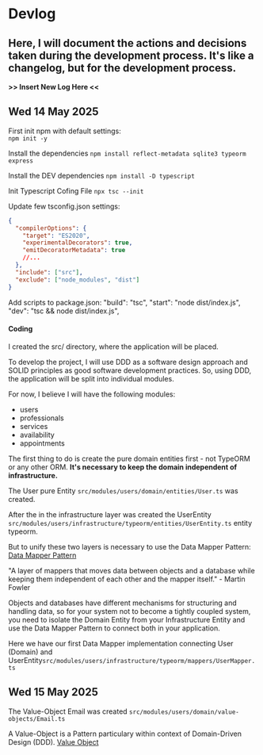 # Devlog
## Here, I will document the actions and decisions taken during the development process. It's like a changelog, but for the development process.

**>> Insert New Log Here <<**

## Wed 14 May 2025

First init npm with default settings:  
`npm init -y`

Install the dependencies
`npm install reflect-metadata sqlite3 typeorm express`

Install the DEV dependencies
`npm install -D typescript`

Init Typescript Cofing File
`npx tsc --init`

Update few tsconfig.json settings:
```json
{
  "compilerOptions": {
    "target": "ES2020",
    "experimentalDecorators": true,
    "emitDecoratorMetadata": true
    //...
  },
  "include": ["src"],
  "exclude": ["node_modules", "dist"]
}
```

Add scripts to package.json:
"build": "tsc",
"start": "node dist/index.js",
"dev": "tsc && node dist/index.js",

#### Coding

I created the src/ directory, where the application will be placed.

To develop the project, I will use DDD as a software design approach and SOLID principles as good software development practices.
So, using DDD, the application will be split into individual modules.

For now, I believe I will have the following modules:
- users
- professionals
- services
- availability
- appointments

The first thing to do is create the pure domain entities first - not TypeORM or any other ORM.
**It's necessary to keep the domain independent of infrastructure.**

The User pure Entity `src/modules/users/domain/entities/User.ts` was created.

After the in the infrastructure layer was created the UserEntity `src/modules/users/infrastructure/typeorm/entities/UserEntity.ts` entity typeorm.

But to unify these two layers is necessary to use the Data Mapper Pattern:
[Data Mapper Pattern](https://martinfowler.com/eaaCatalog/dataMapper.html)

"A layer of mappers that moves data between objects and a database while keeping them independent of each other and the mapper itself." - Martin Fowler

Objects and databases have different mechanisms for structuring and handling data, so for your system not to become a tightly coupled system, you need to isolate the Domain Entity from your Infrastructure Entity
and use the Data Mapper Pattern to connect both in your application.

Here we have our first Data Mapper implementation connecting User (Domain) and UserEntity`src/modules/users/infrastructure/typeorm/mappers/UserMapper.ts`

## Wed 15 May 2025

The Value-Object Email was created `src/modules/users/domain/value-objects/Email.ts`

A Value-Object is a Pattern particulary within context of Domain-Driven Design (DDD).
[Value Object](https://martinfowler.com/bliki/ValueObject.html)